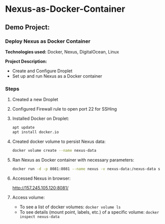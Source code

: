 # Nexus-as-Docker-Container

## Demo Project:

### Deploy Nexus as Docker Container

**Technologies used:** Docker, Nexus, DigitalOcean, Linux

**Project Description:**

- Create and Configure Droplet
- Set up and run Nexus as a Docker container


### Steps

1. Created a new Droplet
2. Configured Firewall rule to open port 22 for SSHing
3. Installed Docker on Droplet:

   ```bash
   apt update
   apt install docker.io
   ```

4. Created docker volume to persist Nexus data:

   ```bash
   docker volume create --name nexus-data
   ```

5. Ran Nexus as Docker container with necessary parameters:

   ```bash
   docker run -d -p 8081:8081 --name nexus -v nexus-data:/nexus-data sonatype/nexus3
   ```

6. Accessed Nexus in browser:

   http://157.245.105.120:8081/

7. Access volume:
     
     - To see a list of docker volumes: `docker volume ls`
     - To see details (mount point, labels, etc.) of a specific volume: `docker inspect nexus-data`
```
